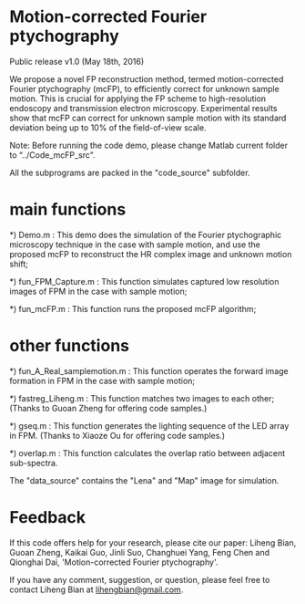 # Motion-corrected Fourier ptychography
Public release v1.0 (May 18th, 2016)

We propose a novel FP reconstruction method, termed motion-corrected Fourier ptychography (mcFP), to efficiently correct for unknown sample motion. This is crucial for applying the FP scheme to high-resolution endoscopy and transmission electron microscopy. Experimental results show that mcFP can correct for unknown sample motion with its standard deviation being up to 10% of the field-of-view scale.

Note: Before running the code demo, please change Matlab current folder to “../Code_mcFP_src".

All the subprograms are packed in the "code_source" subfolder.

# main functions
*) Demo.m                      : This demo does the simulation of the Fourier ptychographic microscopy technique in the case with sample motion, and use the proposed mcFP to reconstruct the HR complex image and unknown motion shift;

*) fun_FPM_Capture.m           : This function simulates captured low resolution images of FPM in the case with sample motion;

*) fun_mcFP.m                  : This function runs the proposed mcFP algorithm;

# other functions
*) fun_A_Real_samplemotion.m   : This function operates the forward image formation in FPM in the case with sample motion;

*) fastreg_Liheng.m            : This function matches two images to each other; (Thanks to Guoan Zheng for offering code samples.)

*) gseq.m                      : This function generates the lighting sequence of the LED array in FPM. (Thanks to Xiaoze Ou for offering code samples.)

*) overlap.m                   : This function calculates the overlap ratio between adjacent sub-spectra.

The "data_source" contains the "Lena" and "Map" image for simulation.

# Feedback
If this code offers help for your research, please cite our paper:
Liheng Bian, Guoan Zheng, Kaikai Guo, Jinli Suo, Changhuei Yang, Feng Chen and Qionghai Dai, 'Motion-corrected Fourier ptychography'.

If you have any comment, suggestion, or question, please feel free to contact Liheng Bian at lihengbian@gmail.com.
